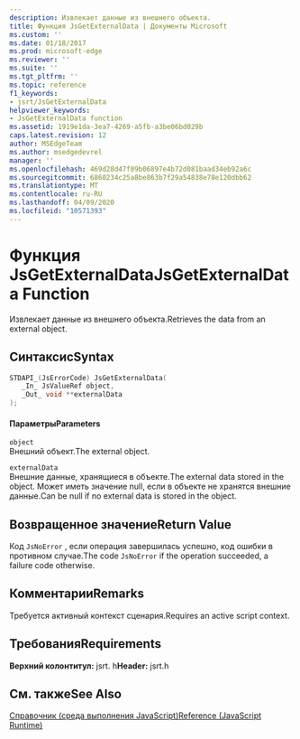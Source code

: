```yaml
---
description: Извлекает данные из внешнего объекта.
title: Функция JsGetExternalData | Документы Microsoft
ms.custom: ''
ms.date: 01/18/2017
ms.prod: microsoft-edge
ms.reviewer: ''
ms.suite: ''
ms.tgt_pltfrm: ''
ms.topic: reference
f1_keywords:
- jsrt/JsGetExternalData
helpviewer_keywords:
- JsGetExternalData function
ms.assetid: 1919e1da-3ea7-4269-a5fb-a3be06bd029b
caps.latest.revision: 12
author: MSEdgeTeam
ms.author: msedgedevrel
manager: ''
ms.openlocfilehash: 469d28d47f89b06897e4b72d081baad34eb92a6c
ms.sourcegitcommit: 6860234c25a8be863b7f29a54838e78e120dbb62
ms.translationtype: MT
ms.contentlocale: ru-RU
ms.lasthandoff: 04/09/2020
ms.locfileid: "10571393"
---
```

# <span data-ttu-id="e1391-103">Функция JsGetExternalData</span><span class="sxs-lookup"><span data-stu-id="e1391-103">JsGetExternalData Function</span></span>
<span data-ttu-id="e1391-104">Извлекает данные из внешнего объекта.</span><span class="sxs-lookup"><span data-stu-id="e1391-104">Retrieves the data from an external object.</span></span>  
  
## <span data-ttu-id="e1391-105">Синтаксис</span><span class="sxs-lookup"><span data-stu-id="e1391-105">Syntax</span></span>  
  
```cpp  
STDAPI_(JsErrorCode) JsGetExternalData(  
   _In_ JsValueRef object,  
   _Out_ void **externalData  
);  
```  
  
#### <span data-ttu-id="e1391-106">Параметры</span><span class="sxs-lookup"><span data-stu-id="e1391-106">Parameters</span></span>  
 `object`  
 <span data-ttu-id="e1391-107">Внешний объект.</span><span class="sxs-lookup"><span data-stu-id="e1391-107">The external object.</span></span>  
  
 `externalData`  
 <span data-ttu-id="e1391-108">Внешние данные, хранящиеся в объекте.</span><span class="sxs-lookup"><span data-stu-id="e1391-108">The external data stored in the object.</span></span> <span data-ttu-id="e1391-109">Может иметь значение null, если в объекте не хранятся внешние данные.</span><span class="sxs-lookup"><span data-stu-id="e1391-109">Can be null if no external data is stored in the object.</span></span>  
  
## <span data-ttu-id="e1391-110">Возвращенное значение</span><span class="sxs-lookup"><span data-stu-id="e1391-110">Return Value</span></span>  
 <span data-ttu-id="e1391-111">Код `JsNoError` , если операция завершилась успешно, код ошибки в противном случае.</span><span class="sxs-lookup"><span data-stu-id="e1391-111">The code `JsNoError` if the operation succeeded, a failure code otherwise.</span></span>  
  
## <span data-ttu-id="e1391-112">Комментарии</span><span class="sxs-lookup"><span data-stu-id="e1391-112">Remarks</span></span>  
 <span data-ttu-id="e1391-113">Требуется активный контекст сценария.</span><span class="sxs-lookup"><span data-stu-id="e1391-113">Requires an active script context.</span></span>  
  
## <span data-ttu-id="e1391-114">Требования</span><span class="sxs-lookup"><span data-stu-id="e1391-114">Requirements</span></span>  
 <span data-ttu-id="e1391-115">**Верхний колонтитул:** jsrt. h</span><span class="sxs-lookup"><span data-stu-id="e1391-115">**Header:** jsrt.h</span></span>  
  
## <span data-ttu-id="e1391-116">См. также</span><span class="sxs-lookup"><span data-stu-id="e1391-116">See Also</span></span>  
 [<span data-ttu-id="e1391-117">Справочник (среда выполнения JavaScript)</span><span class="sxs-lookup"><span data-stu-id="e1391-117">Reference (JavaScript Runtime)</span></span>](../chakra-hosting/reference-javascript-runtime.md)